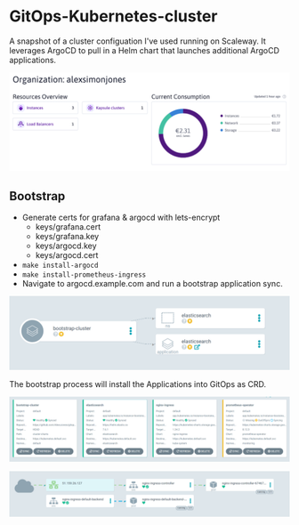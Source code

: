 # GitOps-Kubernetes-cluster

A snapshot of a cluster configuation I've used running on Scaleway.
It leverages ArgoCD to pull in a Helm chart that launches additional ArgoCD applications.

![](images/scaleway.png)


## Bootstrap

- Generate certs for grafana & argocd with lets-encrypt
  - keys/grafana.cert
  - keys/grafana.key
  - keys/argocd.key
  - keys/argocd.cert
- `make install-argocd`
- `make install-prometheus-ingress`
- Navigate to argocd.example.com and run a bootstrap application sync.

![](images/1.png)

The bootstrap process will install the Applications into GitOps as CRD.

![](images/2.png)

![](images/3.png)

